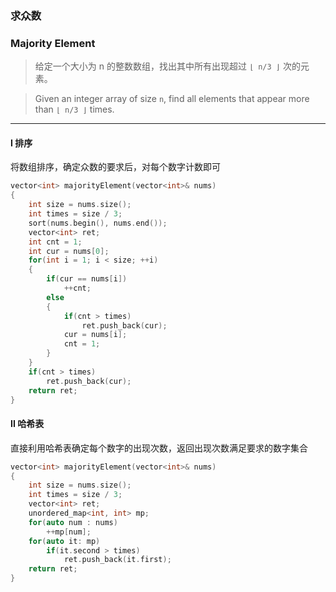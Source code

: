 ### 求众数
### Majority Element

> 给定一个大小为 n 的整数数组，找出其中所有出现超过 `⌊ n/3 ⌋` 次的元素。

> Given an integer array of size `n`, find all elements that appear more than `⌊ n/3 ⌋` times.  

----------

#### I 排序

将数组排序，确定众数的要求后，对每个数字计数即可

```cpp
vector<int> majorityElement(vector<int>& nums) 
{
    int size = nums.size();
    int times = size / 3;
    sort(nums.begin(), nums.end());
    vector<int> ret;
    int cnt = 1;
    int cur = nums[0];
    for(int i = 1; i < size; ++i)
    {
        if(cur == nums[i])
            ++cnt;
        else
        {
            if(cnt > times)
                ret.push_back(cur);
            cur = nums[i];
            cnt = 1;
        }
    }
    if(cnt > times)
        ret.push_back(cur);
    return ret;
}
```

#### II 哈希表

直接利用哈希表确定每个数字的出现次数，返回出现次数满足要求的数字集合

```cpp
vector<int> majorityElement(vector<int>& nums) 
{
    int size = nums.size();
    int times = size / 3;
    vector<int> ret;
    unordered_map<int, int> mp;
    for(auto num : nums)
        ++mp[num];
    for(auto it: mp)
        if(it.second > times)
            ret.push_back(it.first);
    return ret;
}
```

